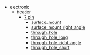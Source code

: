 * electronic
  * header
    * [7_pin](electronic/header/7_pin)
      * [surface_mount](electronic/header/7_pin/surface_mount)
      * [surface_mount_right_angle](electronic/header/7_pin/surface_mount/surface_mount_right_angle)
      * [through_hole](electronic/header/7_pin/surface_mount/surface_mount_right_angle/through_hole)
      * [through_hole_long](electronic/header/7_pin/surface_mount/surface_mount_right_angle/through_hole/through_hole_long)
      * [through_hole_right_angle](electronic/header/7_pin/surface_mount/surface_mount_right_angle/through_hole/through_hole_long/through_hole_right_angle)
      * [through_hole_short](electronic/header/7_pin/surface_mount/surface_mount_right_angle/through_hole/through_hole_long/through_hole_right_angle/through_hole_short)
